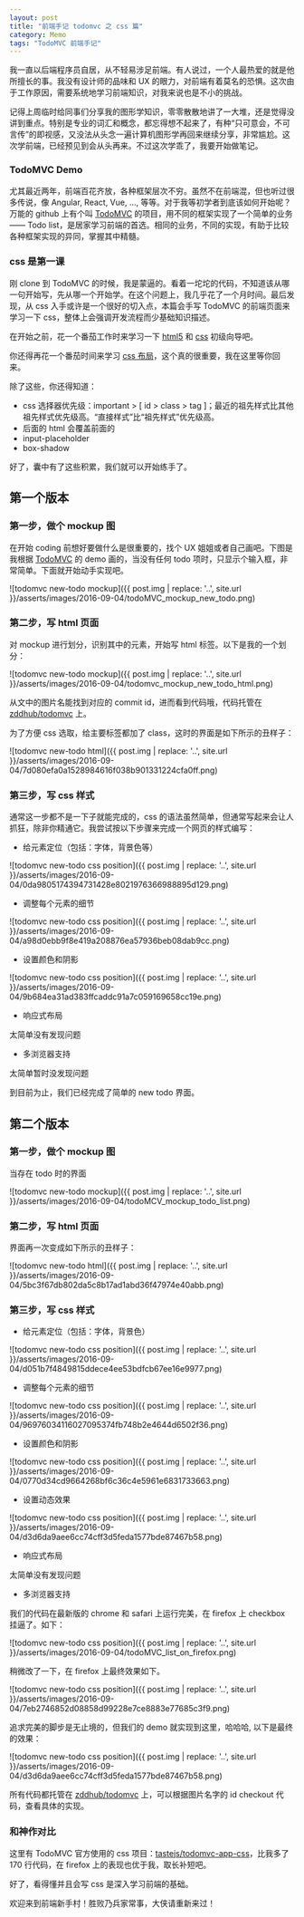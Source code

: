```yaml
---
layout: post
title: "前端手记 todomvc 之 css 篇"
category: Memo
tags: "TodoMVC 前端手记"
---
```


我一直以后端程序员自居，从不轻易涉足前端。有人说过，一个人最热爱的就是他所擅长的事。我没有设计师的品味和 UX 的眼力，对前端有着莫名的恐惧。这次由于工作原因，需要系统地学习前端知识，对我来说也是不小的挑战。

<!-- more -->

记得上周临时给同事们分享我的图形学知识，零零散散地讲了一大堆，还是觉得没讲到重点。特别是专业的词汇和概念，都忘得想不起来了，有种“只可意会，不可言传”的即视感，又没法从头念一遍计算机图形学再回来继续分享，非常尴尬。这次学前端，已经预见到会从头再来。不过这次学乖了，我要开始做笔记。


### TodoMVC Demo

尤其最近两年，前端百花齐放，各种框架层次不穷。虽然不在前端混，但也听过很多传说，像 Angular, React, Vue, ..., 等等。对于我等初学者到底该如何开始呢？万能的 github 上有个叫 [TodoMVC](https://github.com/tastejs/todomvc) 的项目，用不同的框架实现了一个简单的业务 —— Todo list，是居家学习前端的首选。相同的业务，不同的实现，有助于比较各种框架实现的异同，掌握其中精髓。


### css 是第一课

刚 clone 到 TodoMVC 的时候，我是蒙逼的。看着一坨坨的代码，不知道该从哪一句开始写，先从哪一个开始学。在这个问题上，我几乎花了一个月时间。最后发现，从 css 入手或许是一个很好的切入点，本篇会手写 TodoMVC 的前端页面来学习一下 css，整体上会强调开发流程而少基础知识描述。

在开始之前，花一个番茄工作时来学习一下 [html5](https://developer.mozilla.org/zh-CN/docs/Web/Guide/HTML/HTML5/HTML5_element_list) 和 [css](https://developer.mozilla.org/en-US/docs/Web/Guide/CSS/Getting_started) 初级向导吧。

你还得再花一个番茄时间来学习 [css 布局](http://learnlayout.com/)，这个真的很重要，我在这里等你回来。

除了这些，你还得知道：

* css 选择器优先级：important > [ id > class > tag ]；最近的祖先样式比其他祖先样式优先级高。“直接样式”比“祖先样式”优先级高。
* 后面的 html 会覆盖前面的
* input-placeholder
* box-shadow

好了，囊中有了这些积累，我们就可以开始练手了。


## 第一个版本

### 第一步，做个 mockup 图

在开始 coding 前想好要做什么是很重要的，找个 UX 姐姐或者自己画吧。下图是我根据 [TodoMVC](http://todomvc.com/examples/react/#/) 的 demo 画的，当没有任何 todo 项时，只显示个输入框，非常简单。下面就开始动手实现吧。

![todomvc new-todo mockup]({{ post.img | replace: '..', site.url }}/asserts/images/2016-09-04/todoMVC_mockup_new_todo.png)


### 第二步，写 html 页面

对 mockup 进行划分，识别其中的元素，开始写 html 标签。以下是我的一个划分：

![todomvc new-todo mockup]({{ post.img | replace: '..', site.url }}/asserts/images/2016-09-04/todomvc_mockup_new_todo_html.png)

从文中的图片名能找到对应的 commit id，进而看到代码哦，代码托管在 [zddhub/todomvc](https://github.com/zddhub/todomvc) 上。

为了方便 css 选取，给主要标签都加了 class，这时的界面是如下所示的丑样子：

![todomvc new-todo html]({{ post.img | replace: '..', site.url }}/asserts/images/2016-09-04/7d080efa0a1528984616f038b901331224cfa0ff.png)


### 第三步，写 css 样式

通常这一步都不是一下子就能完成的，css 的语法虽然简单，但通常写起来会让人抓狂，除非你精通它。我尝试按以下步骤来完成一个网页的样式编写：

* 给元素定位（包括：字体，背景色等）

![todomvc new-todo css position]({{ post.img | replace: '..', site.url }}/asserts/images/2016-09-04/0da9805174394731428e8021976366988895d129.png)

* 调整每个元素的细节

![todomvc new-todo css position]({{ post.img | replace: '..', site.url }}/asserts/images/2016-09-04/a98d0ebb9f8e419a208876ea57936beb08dab9cc.png)

* 设置颜色和阴影

![todomvc new-todo css position]({{ post.img | replace: '..', site.url }}/asserts/images/2016-09-04/9b684ea31ad383ffcaddc91a7c059169658cc19e.png)

* 响应式布局

太简单没有发现问题

* 多浏览器支持

太简单暂时没发现问题

到目前为止，我们已经完成了简单的 new todo 界面。


## 第二个版本


### 第一步，做个 mockup 图

当存在 todo 时的界面

![todomvc new-todo mockup]({{ post.img | replace: '..', site.url }}/asserts/images/2016-09-04/todoMCV_mockup_todo_list.png)


### 第二步，写 html 页面

界面再一次变成如下所示的丑样子：

![todomvc new-todo html]({{ post.img | replace: '..', site.url }}/asserts/images/2016-09-04/5bc3f67db802da5c8b17ad1abd36f47974e40abb.png)


### 第三步，写 css 样式


* 给元素定位（包括：字体，背景色）

![todomvc new-todo css position]({{ post.img | replace: '..', site.url }}/asserts/images/2016-09-04/d051b7f4849815ddece4ee53bdfcb67ee16e9977.png)


* 调整每个元素的细节

![todomvc new-todo css position]({{ post.img | replace: '..', site.url }}/asserts/images/2016-09-04/96976034116027095374fb748b2e4644d6502f36.png)


* 设置颜色和阴影

![todomvc new-todo css position]({{ post.img | replace: '..', site.url }}/asserts/images/2016-09-04/0770d34cd9664268bf6c36c4e5961e6831733663.png)


* 设置动态效果

![todomvc new-todo css position]({{ post.img | replace: '..', site.url }}/asserts/images/2016-09-04/d3d6da9aee6cc74cff3d5feda1577bde87467b58.png)


* 响应式布局

太简单没有发现问题


* 多浏览器支持

我们的代码在最新版的 chrome 和 safari 上运行完美，在 firefox 上 checkbox 挂逼了。如下：

![todomvc new-todo css position]({{ post.img | replace: '..', site.url }}/asserts/images/2016-09-04/todoMVC_list_on_firefox.png)

稍微改了一下，在 firefox 上最终效果如下。

![todomvc new-todo css position]({{ post.img | replace: '..', site.url }}/asserts/images/2016-09-04/7eb2746852d08858d99228e7ce8883e77685c3f9.png)

追求完美的脚步是无止境的，但我们的 demo 就实现到这里，哈哈哈, 以下是最终的效果：

![todomvc new-todo css position]({{ post.img | replace: '..', site.url }}/asserts/images/2016-09-04/d3d6da9aee6cc74cff3d5feda1577bde87467b58.png)


所有代码都托管在 [zddhub/todomvc](https://github.com/zddhub/todomvc) 上，可以根据图片名字的 id checkout 代码，查看具体的实现。


### 和神作对比

这里有 TodoMVC 官方使用的 css 项目：[tastejs/todomvc-app-css](https://github.com/tastejs/todomvc-app-css)，比我多了 170 行代码，在 firefox 上的表现也优于我，取长补短吧。


好了，看得懂并且会写 css 是深入学习前端的基础。

欢迎来到前端新手村！胜败乃兵家常事，大侠请重新来过！